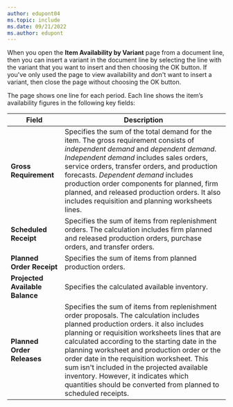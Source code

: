 ```yaml
---
author: edupont04
ms.topic: include
ms.date: 09/21/2022
ms.author: edupont
---
```

When you open the **Item Availability by Variant** page from a document line, then you can insert a variant in the document line by selecting the line with the variant that you want to insert and then choosing the OK button. If you've only used the page to view availability and don't want to insert a variant, then close the page without choosing the OK button.

The page shows one line for each period. Each line shows the item’s availability figures in the following key fields:

| Field | Description |
|--|--|
| **Gross Requirement**| Specifies the sum of the total demand for the item. The gross requirement consists of *independent demand* and *dependent demand*. *Independent demand* includes sales orders, service orders, transfer orders, and production forecasts. *Dependent demand* includes production order components for planned, firm planned, and released production orders. It also includes requisition and planning worksheets lines.|
| **Scheduled Receipt** | Specifies the sum of items from replenishment orders. The calculation includes firm planned and released production orders, purchase orders, and transfer orders. |
| **Planned Order Receipt** | Specifies the sum of items from planned production orders. |
| **Projected Available Balance** | Specifies the calculated available inventory. |
| **Planned Order Releases** | Specifies the sum of items from replenishment order proposals. The calculation includes planned production orders. it also includes planning or requisition worksheets lines that are calculated according to the starting date in the planning worksheet and production order or the order date in the requisition worksheet. This sum isn't included in the projected available inventory. However, it indicates which quantities should be converted from planned to scheduled receipts. |

